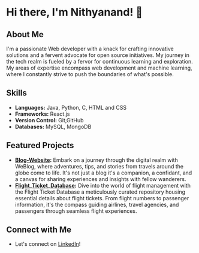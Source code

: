 # Hi there, I'm Nithyanand! 👋

## About Me
I'm a passionate Web developer with a knack for crafting innovative solutions and a fervent advocate for open source initiatives. My journey in the tech realm is fueled by a fervor for continuous learning and exploration. My areas of expertise encompass web development and machine learning, where I constantly strive to push the boundaries of what's possible.

## Skills
- **Languages:** Java, Python, C, HTML and CSS
- **Frameworks:** React.js
- **Version Control:** Git,GitHub
- **Databases:** MySQL, MongoDB

## Featured Projects
- **[Blog-Website](https://github.com/Nithyanandb/WeBlog):** Embark on a journey through the digital realm with WeBlog, where adventures, tips, and stories from travels around the globe come to life. It's not just a blog it's a companion, a confidant, and a canvas for sharing experiences and insights with fellow wanderers.
- **[Flight_Ticket_Database](https://github.com/Nithyanandb/Flight_Ticket_Database):** Dive into the world of flight management with the Flight Ticket Database a meticulously curated repository housing essential details about flight tickets. From flight numbers to passenger information, it's the compass guiding airlines, travel agencies, and passengers through seamless flight experiences.

## Connect with Me
- Let's connect on [LinkedIn](https://www.linkedin.com/in/nithyanand-b-6aa0a2220)!
